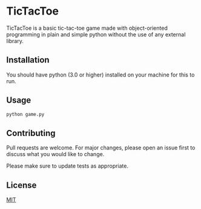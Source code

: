 # TicTacToe

TicTacToe is a basic tic-tac-toe game made with object-oriented programming in plain and simple python without the use of any external library. 

## Installation

You should have python (3.0 or higher) installed on your machine for this to run.

## Usage

```bash
python game.py
```

## Contributing
Pull requests are welcome. For major changes, please open an issue first to discuss what you would like to change.

Please make sure to update tests as appropriate.

## License
[MIT](https://choosealicense.com/licenses/mit/)
